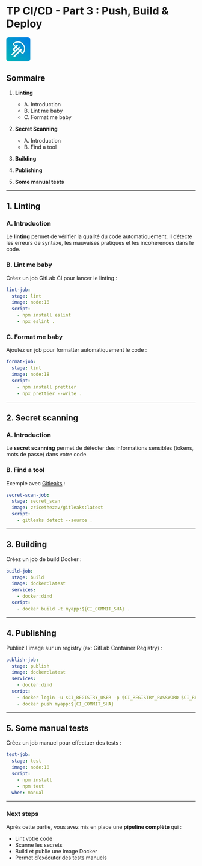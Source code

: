# TP CI/CD - Part 3 : Push, Build & Deploy

![LaMeDuSe_LOGO](./img/LaMeDuSe_logo.webp)

## Sommaire

1. **Linting**

   * A. Introduction
   * B. Lint me baby
   * C. Format me baby
2. **Secret Scanning**

   * A. Introduction
   * B. Find a tool
3. **Building**
4. **Publishing**
5. **Some manual tests**

---

## 1. Linting

### A. Introduction

Le **linting** permet de vérifier la qualité du code automatiquement. Il détecte les erreurs de syntaxe, les mauvaises pratiques et les incohérences dans le code.

### B. Lint me baby

Créez un job GitLab CI pour lancer le linting :

```yaml
lint-job:
  stage: lint
  image: node:18
  script:
    - npm install eslint
    - npx eslint .
```

### C. Format me baby

Ajoutez un job pour formatter automatiquement le code :

```yaml
format-job:
  stage: lint
  image: node:18
  script:
    - npm install prettier
    - npx prettier --write .
```

---

## 2. Secret scanning

### A. Introduction

Le **secret scanning** permet de détecter des informations sensibles (tokens, mots de passe) dans votre code.

### B. Find a tool

Exemple avec [Gitleaks](https://github.com/zricethezav/gitleaks) :

```yaml
secret-scan-job:
  stage: secret_scan
  image: zricethezav/gitleaks:latest
  script:
    - gitleaks detect --source .
```

---

## 3. Building

Créez un job de build Docker :

```yaml
build-job:
  stage: build
  image: docker:latest
  services:
    - docker:dind
  script:
    - docker build -t myapp:${CI_COMMIT_SHA} .
```

---

## 4. Publishing

Publiez l'image sur un registry (ex: GitLab Container Registry) :

```yaml
publish-job:
  stage: publish
  image: docker:latest
  services:
    - docker:dind
  script:
    - docker login -u $CI_REGISTRY_USER -p $CI_REGISTRY_PASSWORD $CI_REGISTRY
    - docker push myapp:${CI_COMMIT_SHA}
```

---

## 5. Some manual tests

Créez un job manuel pour effectuer des tests :

```yaml
test-job:
  stage: test
  image: node:18
  script:
    - npm install
    - npm test
  when: manual
```

---

### Next steps

Après cette partie, vous avez mis en place une **pipeline complète** qui :

* Lint votre code
* Scanne les secrets
* Build et publie une image Docker
* Permet d’exécuter des tests manuels

